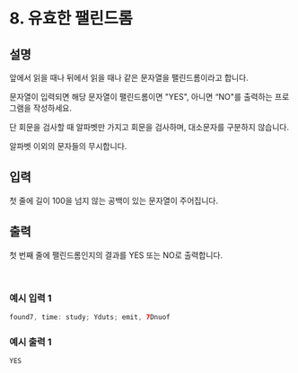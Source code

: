# 8. 유효한 팰린드롬

## 설명

앞에서 읽을 때나 뒤에서 읽을 때나 같은 문자열을 팰린드롬이라고 합니다.

문자열이 입력되면 해당 문자열이 팰린드롬이면 "YES", 아니면 “NO"를 출력하는 프로그램을 작성하세요.

단 회문을 검사할 때 알파벳만 가지고 회문을 검사하며, 대소문자를 구분하지 않습니다.

알파벳 이외의 문자들의 무시합니다.

## 입력

첫 줄에 길이 100을 넘지 않는 공백이 있는 문자열이 주어집니다.

## 출력

첫 번째 줄에 팰린드롬인지의 결과를 YES 또는 NO로 출력합니다.

<br>

### 예시 입력 1

```java
found7, time: study; Yduts; emit, 7Dnuof
```

### 예시 출력 1
```java
YES
```